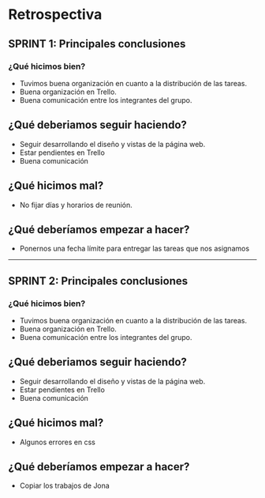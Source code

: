 # Retrospectiva

## SPRINT 1: Principales conclusiones

### ¿Qué hicimos bien?

- Tuvimos buena organización en cuanto a la distribución de las tareas.
- Buena organización en Trello.
- Buena comunicación entre los integrantes del grupo.

## ¿Qué deberiamos seguir haciendo?

- Seguir desarrollando el diseño y vistas de la página web.
- Estar pendientes en Trello
- Buena comunicación

## ¿Qué hicimos mal?

- No fijar días y horarios de reunión.

## ¿Qué deberíamos empezar a hacer?

- Ponernos una fecha límite para entregar las tareas que nos asignamos

******************************************************************************

## SPRINT 2: Principales conclusiones

### ¿Qué hicimos bien?

- Tuvimos buena organización en cuanto a la distribución de las tareas.
- Buena organización en Trello.
- Buena comunicación entre los integrantes del grupo.

## ¿Qué deberiamos seguir haciendo?

- Seguir desarrollando el diseño y vistas de la página web.
- Estar pendientes en Trello
- Buena comunicación

## ¿Qué hicimos mal?

- Algunos errores en css

## ¿Qué deberíamos empezar a hacer?

- Copiar los trabajos de Jona
